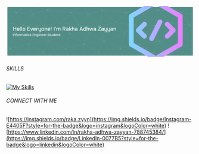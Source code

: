 ![Rakha Adhwa Zayyan](img/github-header-banner.png)

<!--
**rakhaadhwazyyn/rakhaadhwazyyn** is a ✨ _special_ ✨ repository because its `README.md` (this file) appears on your GitHub profile.

Here are some ideas to get you started:

- 🔭 I’m currently working on ...
- 🌱 I’m currently learning ...
- 👯 I’m looking to collaborate on ...
- 🤔 I’m looking for help with ...
- 💬 Ask me about ...
- 📫 How to reach me: ...
- 😄 Pronouns: ...
- ⚡ Fun fact: ...
-->
###### SKILLS
[![My Skills](https://skillicons.dev/icons?i=html,css,php&theme=light)](https://skillicons.dev)

###### CONNECT WITH ME
![https://instagram.com/raka.zyyn](https://img.shields.io/badge/Instagram-E4405F?style=for-the-badge&logo=instagram&logoColor=white) ![https://www.linkedin.com/in/rakha-adhwa-zayyan-788745384/](https://img.shields.io/badge/LinkedIn-0077B5?style=for-the-badge&logo=linkedin&logoColor=white)